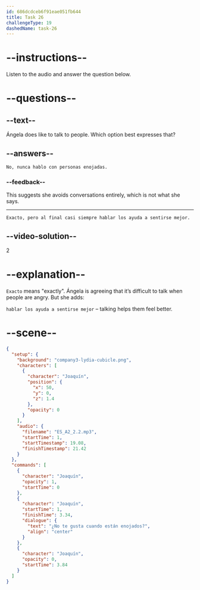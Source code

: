```yaml
---
id: 686dcdceb6f91eae051fb644
title: Task 26
challengeType: 19
dashedName: task-26
---
```


<!-- (Audio) ¿No te gusta cuando están enojados? -->
<!-- SPEAKING -->

# --instructions--

Listen to the audio and answer the question below.

# --questions--

## --text--

Ángela does like to talk to people. Which option best expresses that?

## --answers--

`No, nunca hablo con personas enojadas.`

### --feedback--

This suggests she avoids conversations entirely, which is not what she says.

---

`Exacto, pero al final casi siempre hablar los ayuda a sentirse mejor.`

## --video-solution--

2

# --explanation--

`Exacto` means "exactly". Ángela is agreeing that it’s difficult to talk when people are angry. But she adds:

`hablar los ayuda a sentirse mejor` – talking helps them feel better.

# --scene--

```json
{
  "setup": {
    "background": "company3-lydia-cubicle.png",
    "characters": [
      {
        "character": "Joaquín",
        "position": {
          "x": 50,
          "y": 0,
          "z": 1.4
        },
        "opacity": 0
      }
    ],
    "audio": {
      "filename": "ES_A2_2.2.mp3",
      "startTime": 1,
      "startTimestamp": 19.08,
      "finishTimestamp": 21.42
    }
  },
  "commands": [
    {
      "character": "Joaquín",
      "opacity": 1,
      "startTime": 0
    },
    {
      "character": "Joaquín",
      "startTime": 1,
      "finishTime": 3.34,
      "dialogue": {
        "text": "¿No te gusta cuando están enojados?",
        "align": "center"
      }
    },
    {
      "character": "Joaquín",
      "opacity": 0,
      "startTime": 3.84
    }
  ]
}
```
